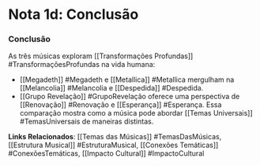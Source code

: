 # Nota 1d: Conclusão

### Conclusão

As três músicas exploram [[Transformações Profundas]] #TransformaçõesProfundas na vida humana:

- [[Megadeth]] #Megadeth e [[Metallica]] #Metallica mergulham na [[Melancolia]] #Melancolia e [[Despedida]] #Despedida.
- [[Grupo Revelação]] #GrupoRevelação oferece uma perspectiva de [[Renovação]] #Renovação e [[Esperança]] #Esperança.
Essa comparação mostra como a música pode abordar [[Temas Universais]] #TemasUniversais de maneiras distintas.

**Links Relacionados**: [[Temas das Músicas]] #TemasDasMúsicas, [[Estrutura Musical]] #EstruturaMusical, [[Conexões Temáticas]] #ConexõesTemáticas, [[Impacto Cultural]] #ImpactoCultural